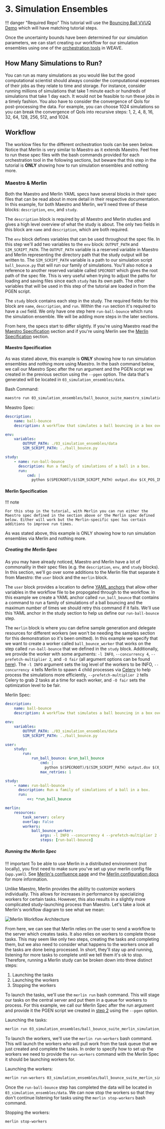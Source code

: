 # 3. Simulation Ensembles

!!! danger "Required Repo"
    This tutorial will use the [Bouncing Ball VVUQ Demo](https://lc.llnl.gov/gitlab/weave/weave_demos/-/tree/main/CZ/ball_bounce_vvuq) which will have matching tutorial steps.

Once the uncertainty bounds have been determined for our simulation parameters, we can start creating our workflow for our simulation ensembles using one of the [orchestration tools](/tools.md#workflow-orchestration) in WEAVE.

## How Many Simulations to Run?

You can run as many simulations as you would like but the good computational scientist should always consider the computational expenses of their jobs as they relate to time and storage. For instance, consider running millions of simulations that take 1 minute each or hundreds of simulations that take 1 day each. It would not be feasible to run these jobs in a timely fashion. You also have to consider the convergence of QoIs for post-processing the data. For example, you can choose 1024 simulations so you can break the convergence of QoIs into recursive steps: 1, 2, 4, 8, 16, 32, 64, 128, 256, 512, and 1024.

## Workflow

The worklow files for the different orchestration tools can be seen below. Notice that Merlin is very similar to Maestro as it extends Maestro. Feel free to run these spec files with the bash commands provided for each orchestration tool in the following sections, but beware that this step in the tutorial is **ONLY** showing how to run simulation ensembles and nothing more.

### Maestro & Merlin

Both the Maestro and Merlin YAML specs have several blocks in their spec files that can be read about in more detail in their respective documentation. In this example, for both Maestro and Merlin, we'll need three of these blocks: `description`, `env`, and `study`.

The `description` block is required by all Maestro and Merlin studies and gives a high level overview of what the study is about. The only two fields in this block are `name` and `description`, which are both required.

The `env` block defines variables that can be used throughout the spec file. In this step we'll add two variables to the `env` block: `OUTPUT_PATH` and `SIM_SCRIPT_PATH`. The `OUTPUT_PATH` variable is a reserved variable in Maestro and Merlin representing the directory path that the study output will be written to. The `SIM_SCRIPT_PATH` variable is a path to our simulation script `ball_bounce.py` that will run our family of simulations. You'll also notice a reference to another reserved variable called `SPECROOT` which gives the root path of the spec file. This is very useful when trying to adjust the paths for loading and saving files since each `study` has its own path. The other variables that will be used in this step of the tutorial are loaded in from the PGEN script.

The `study` block contains each step in the study. The required fields for this block are `name`, `description`, and `run`. Within the `run` section it's required to have a `cmd` field. We only have one step here `run-ball-bounce` which runs the simulation ensemble. We will be adding more steps in the later sections.

From here, the specs start to differ slightly. If you're using Maestro read the [Maestro Specification](./3_simulation_ensembles.md#maestro-specification) section and if you're using Merlin see the [Merlin Specification](./3_simulation_ensembles.md#merlin-specification) section.

#### Maestro Specification

As was stated above, this example is **ONLY** showing how to run simulation ensembles and nothing more using Maestro. In the bash command below, we call our Maestro Spec after the run argument and the PGEN script we created in the previous section using the `--pgen` option. The data that's generated will be located in `03_simulation_ensembles/data`.

Bash Command:

``` bash
maestro run 03_simulation_ensembles/ball_bounce_suite_maestro_simulation_ensembles.yaml --pgen 02_uncertainty_bounds/pgen_ensembles.py
```

Meastro Spec:

``` yaml title="03_simulation_ensembles/ball_bounce_suite_maestro_simulation_ensembles.yaml"
description:
    name: ball-bounce 
    description: A workflow that simulates a ball bouncing in a box over several input sets.

env:
    variables:
        OUTPUT_PATH: ./03_simulation_ensembles/data
        SIM_SCRIPT_PATH: ../ball_bounce.py

study:
    - name: run-ball-bounce
      description: Run a family of simulations of a ball in a box. 
      run:
          cmd: |
            python $(SPECROOT)/$(SIM_SCRIPT_PATH) output.dsv $(X_POS_INITIAL) $(Y_POS_INITIAL) $(Z_POS_INITIAL) $(X_VEL_INITIAL) $(Y_VEL_INITIAL) $(Z_VEL_INITIAL) $(GRAVITY) $(BOX_SIDE_LENGTH) $(GROUP_ID) $(RUN_ID)
```

#### Merlin Specification

!!! note

    For this step in the tutorial, with Merlin you can run either the Maestro spec defined in the section above or the Merlin spec defined below. Either will work but the Merlin-specific spec has certain additions to improve run times. 
    
As was stated above, this example is ONLY showing how to run simulation ensembles via Merlin and nothing more. 

##### Creating the Merlin Spec

As you may have already noticed, Maestro and Merlin have a lot of commonality in their spec files (e.g. the `description`, `env`, and `study` blocks). In this section, we'll go over some additions to the Merlin file that separate it from Maestro: the `user` block and the `merlin` block. 

The `user` block provides a location to define [YAML anchors](https://www.educative.io/blog/advanced-yaml-syntax-cheatsheet#anchors) that allow other variables in the workflow file to be propogated through to the workflow. In this example we create a YAML anchor called `run_ball_bounce` that contains a command to run a family of simulations of a ball bouncing and the maximum number of times we should retry this command if it fails. We'll use this YAML anchor in the study section to help us define our `run-ball-bounce` step.

The `merlin` block is where you can define sample generation and delegate resources for different workers (we won't be needing the samples section for this demonstration so it's been omitted). In this example we specify that we want to create a worker called `ball_bounce_worker` that works on the step called `run-ball-bounce` that we defined in the `study` block. Additionally, we provide the worker with some arguments: `-l INFO`, `--concurrency 4`, `--prefetch-multiplier 2`, and `-O fair` (all argument options can be found [here](https://docs.celeryq.dev/en/stable/reference/cli.html)). The `-l INFO` argument sets the log level of the workers to be INFO, `--concurrency 4` tells Merlin to spawn 4 child processes via [Celery](https://docs.celeryq.dev/en/stable/) to help process the simulations more efficiently, `--prefetch-multiplier 2` tells Celery to grab 2 tasks at a time for each worker, and `-O fair` sets the optimization level to be fair.

Merlin Spec:

``` yaml title="03_simulation_ensembles/ball_bounce_suite_merlin_simulation_ensembles.yaml"
description:
    name: ball-bounce 
    description: A workflow that simulates a ball bouncing in a box over several input sets.

env:
    variables:
        OUTPUT_PATH: ./03_simulation_ensembles/data
        SIM_SCRIPT_PATH: ../ball_bounce.py

user:
    study:
        run:
            run_ball_bounce: &run_ball_bounce
                cmd: |
                  python $(SPECROOT)/$(SIM_SCRIPT_PATH) output.dsv $(X_POS_INITIAL) $(Y_POS_INITIAL) $(Z_POS_INITIAL) $(X_VEL_INITIAL) $(Y_VEL_INITIAL) $(Z_VEL_INITIAL) $(GRAVITY) $(BOX_SIDE_LENGTH) $(GROUP_ID) $(RUN_ID)
                max_retries: 1

study:
    - name: run-ball-bounce
      description: Run a family of simulations of a ball in a box. 
      run:
          <<: *run_ball_bounce

merlin:
    resources:
        task_server: celery
        overlap: False
        workers:
            ball_bounce_worker:
                args: -l INFO --concurrency 4 --prefetch-multiplier 2 -O fair
                steps: [run-ball-bounce]

```

##### Running the Merlin Spec

!!! important
    To be able to use Merlin in a distributed environment (not locally), you first need to make sure you've set up your merlin config file (`app.yaml`). See [Merlin's confluence page](https://lc.llnl.gov/confluence/display/MERLIN) and the [Merlin configuration docs](https://merlin.readthedocs.io/en/latest/merlin_config.html) for more information.

Unlike Maestro, Merlin provides the ability to customize workers individually. This allows for increases in performance by specializing workers for certain tasks. However, this also results in a slightly more complicated study-launching process than Maestro. Let's take a look at Merlin's workflow diagram to see what we mean:

![Merlin Workflow Architecture](../../../assets/images/merlin_arch.png)

From here, we can see that Merlin relies on the user to send a workflow to the server which creates tasks. It also relies on workers to complete those tasks. This may seem like only two steps, creating the tasks and completing them, but we also need to consider what happens to the workers once all the tasks are done being processed. In short, they'll stay up and running, listening for more tasks to complete until we tell them it's ok to stop. Therefore, running a Merlin study can be broken down into three distinct steps:

1. Launching the tasks
2. Launching the workers
3. Stopping the workers

To launch the tasks, we'll use the `merlin run` bash command. This will stage our tasks on the central server and put them in a queue for workers to process. For this example, we call our Merlin Spec after the run argument and provide it the PGEN script we created in [step 2](./2_uncertainty_bounds.md) using the `--pgen` option.

Launching the tasks:

``` bash
merlin run 03_simulation_ensembles/ball_bounce_suite_merlin_simulation_ensembles.yaml --pgen 02_uncertainty_bounds/pgen_ensembles.py
```

To launch the workers, we'll use the `merlin run-workers` bash command. This will launch the workers who will pull work from the task queue that we just created and complete the tasks. In order to specify how to set up the workers we need to provide the `run-workers` command with the Merlin Spec it should be launching workers for.

Launching the workers:

``` bash
merlin run-workers 03_simulation_ensembles/ball_bounce_suite_merlin_simulation_ensembles.yaml
```

Once the `run-ball-bounce` step has completed the data will be located in `03_simulation_ensembles/data`. We can now stop the workers so that they don't continue listening for tasks using the `merlin stop-workers` bash command.

Stopping the workers:

``` bash
merlin stop-workers
```
